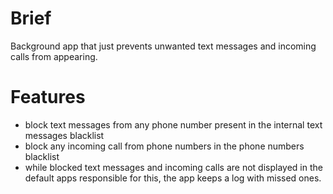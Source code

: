  Brief
 =====
 Background app that just prevents unwanted text messages and incoming calls from appearing.

 Features
 ========
   * block text messages from any phone number present in the internal text messages blacklist
   * block any incoming call from phone numbers in the phone numbers blacklist
   * while blocked text messages and incoming calls are not displayed in the default apps responsible for this, the app keeps a log with missed ones. 
